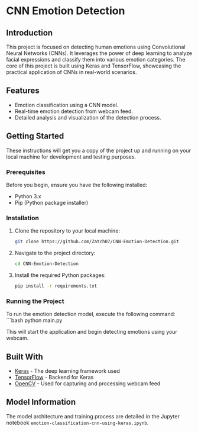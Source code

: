 # CNN Emotion Detection

## Introduction
This project is focused on detecting human emotions using Convolutional Neural Networks (CNNs). It leverages the power of deep learning to analyze facial expressions and classify them into various emotion categories. The core of this project is built using Keras and TensorFlow, showcasing the practical application of CNNs in real-world scenarios.

## Features
- Emotion classification using a CNN model.
- Real-time emotion detection from webcam feed.
- Detailed analysis and visualization of the detection process.

## Getting Started
These instructions will get you a copy of the project up and running on your local machine for development and testing purposes.

### Prerequisites
Before you begin, ensure you have the following installed:
- Python 3.x
- Pip (Python package installer)

### Installation
1. Clone the repository to your local machine:
   ```bash
   git clone https://github.com/Zatch07/CNN-Emotion-Detection.git

2. Navigate to the project directory:
   ```bash
   cd CNN-Emotion-Detection

3. Install the required Python packages:
   ```bash
   pip install -r requirements.txt


### Running the Project
To run the emotion detection model, execute the following command:
    ```bash
    python main.py

This will start the application and begin detecting emotions using your webcam.

## Built With
- [Keras](https://keras.io/) - The deep learning framework used
- [TensorFlow](https://www.tensorflow.org/) - Backend for Keras
- [OpenCV](https://opencv.org/) - Used for capturing and processing webcam feed

## Model Information
The model architecture and training process are detailed in the Jupyter notebook `emotion-classification-cnn-using-keras.ipynb`.

